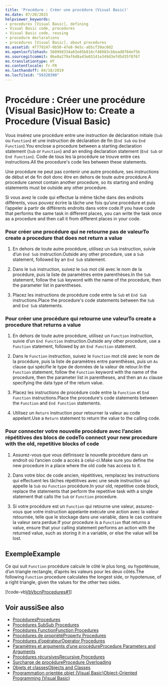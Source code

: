 ```yaml
---
title: 'Procédure : Créer une procédure (Visual Basic)'
ms.date: 07/20/2015
helpviewer_keywords:
- procedures [Visual Basic], defining
- Visual Basic code, procedures
- Visual Basic code, reusing
- procedure declarations
- procedures [Visual Basic], about procedures
ms.assetid: 4f779247-0b50-47e8-9e5c-ab5cf39ac0d2
ms.openlocfilehash: 56099d334a03e85b816cf48983cbbead0784ef5b
ms.sourcegitcommit: 0be8a279af6d8a43e03141e349d3efd5d35f8767
ms.translationtype: HT
ms.contentlocale: fr-FR
ms.lasthandoff: 04/18/2019
ms.locfileid: "59320390"
---
```

# <a name="how-to-create-a-procedure-visual-basic"></a><span data-ttu-id="5ced9-102">Procédure : Créer une procédure (Visual Basic)</span><span class="sxs-lookup"><span data-stu-id="5ced9-102">How to: Create a Procedure (Visual Basic)</span></span>
<span data-ttu-id="5ced9-103">Vous insérez une procédure entre une instruction de déclaration initiale (`Sub` ou `Function`) et une instruction de déclaration de fin (`End Sub` ou `End Function`).</span><span class="sxs-lookup"><span data-stu-id="5ced9-103">You enclose a procedure between a starting declaration statement (`Sub` or `Function`) and an ending declaration statement (`End Sub` or `End Function`).</span></span> <span data-ttu-id="5ced9-104">Code de tous les la procédure se trouve entre ces instructions.</span><span class="sxs-lookup"><span data-stu-id="5ced9-104">All the procedure's code lies between these statements.</span></span>  
  
 <span data-ttu-id="5ced9-105">Une procédure ne peut pas contenir une autre procédure, ses instructions de début et de fin doit donc être en dehors de toute autre procédure.</span><span class="sxs-lookup"><span data-stu-id="5ced9-105">A procedure cannot contain another procedure, so its starting and ending statements must be outside any other procedure.</span></span>  
  
 <span data-ttu-id="5ced9-106">Si vous avez le code qui effectue la même tâche dans des endroits différents, vous pouvez écrire la tâche une fois qu’une procédure et puis l’appeler à partir de différents endroits dans votre code.</span><span class="sxs-lookup"><span data-stu-id="5ced9-106">If you have code that performs the same task in different places, you can write the task once as a procedure and then call it from different places in your code.</span></span>  
  
### <a name="to-create-a-procedure-that-does-not-return-a-value"></a><span data-ttu-id="5ced9-107">Pour créer une procédure qui ne retourne pas de valeur</span><span class="sxs-lookup"><span data-stu-id="5ced9-107">To create a procedure that does not return a value</span></span>  
  
1. <span data-ttu-id="5ced9-108">En dehors de toute autre procédure, utilisez un `Sub` instruction, suivie d’un `End Sub` instruction.</span><span class="sxs-lookup"><span data-stu-id="5ced9-108">Outside any other procedure, use a `Sub` statement, followed by an `End Sub` statement.</span></span>  
  
2. <span data-ttu-id="5ced9-109">Dans le `Sub` instruction, suivez le `Sub` mot clé avec le nom de la procédure, puis la liste de paramètres entre parenthèses.</span><span class="sxs-lookup"><span data-stu-id="5ced9-109">In the `Sub` statement, follow the `Sub` keyword with the name of the procedure, then the parameter list in parentheses.</span></span>  
  
3. <span data-ttu-id="5ced9-110">Placez les instructions de procédure code entre la `Sub` et `End Sub` instructions.</span><span class="sxs-lookup"><span data-stu-id="5ced9-110">Place the procedure's code statements between the `Sub` and `End Sub` statements.</span></span>  
  
### <a name="to-create-a-procedure-that-returns-a-value"></a><span data-ttu-id="5ced9-111">Pour créer une procédure qui retourne une valeur</span><span class="sxs-lookup"><span data-stu-id="5ced9-111">To create a procedure that returns a value</span></span>  
  
1. <span data-ttu-id="5ced9-112">En dehors de toute autre procédure, utilisez un `Function` instruction, suivie d’un `End Function` instruction.</span><span class="sxs-lookup"><span data-stu-id="5ced9-112">Outside any other procedure, use a `Function` statement, followed by an `End Function` statement.</span></span>  
  
2. <span data-ttu-id="5ced9-113">Dans le `Function` instruction, suivez le `Function` mot clé avec le nom de la procédure, puis la liste de paramètres entre parenthèses, puis un `As` clause qui spécifie le type de données de la valeur de retour.</span><span class="sxs-lookup"><span data-stu-id="5ced9-113">In the `Function` statement, follow the `Function` keyword with the name of the procedure, then the parameter list in parentheses, and then an `As` clause specifying the data type of the return value.</span></span>  
  
3. <span data-ttu-id="5ced9-114">Placez les instructions de procédure code entre la `Function` et `End Function` instructions.</span><span class="sxs-lookup"><span data-stu-id="5ced9-114">Place the procedure's code statements between the `Function` and `End Function` statements.</span></span>  
  
4. <span data-ttu-id="5ced9-115">Utilisez un `Return` instruction pour retourner la valeur au code appelant.</span><span class="sxs-lookup"><span data-stu-id="5ced9-115">Use a `Return` statement to return the value to the calling code.</span></span>  
  
### <a name="to-connect-your-new-procedure-with-the-old-repetitive-blocks-of-code"></a><span data-ttu-id="5ced9-116">Pour connecter votre nouvelle procédure avec l’ancien répétitives des blocs de code</span><span class="sxs-lookup"><span data-stu-id="5ced9-116">To connect your new procedure with the old, repetitive blocks of code</span></span>  
  
1. <span data-ttu-id="5ced9-117">Assurez-vous que vous définissez la nouvelle procédure dans un endroit où l’ancien code a accès à celui-ci.</span><span class="sxs-lookup"><span data-stu-id="5ced9-117">Make sure you define the new procedure in a place where the old code has access to it.</span></span>  
  
2. <span data-ttu-id="5ced9-118">Dans votre bloc de code ancien, répétitives, remplacez les instructions qui effectuent les tâches répétitives avec une seule instruction qui appelle la `Sub` ou `Function` procédure.</span><span class="sxs-lookup"><span data-stu-id="5ced9-118">In your old, repetitive code block, replace the statements that perform the repetitive task with a single statement that calls the `Sub` or `Function` procedure.</span></span>  
  
3. <span data-ttu-id="5ced9-119">Si votre procédure est un `Function` qui retourne une valeur, assurez-vous que votre instruction appelante exécute une action avec la valeur retournée, telle que le stockage dans une variable, dans le cas contraire la valeur sera perdue.</span><span class="sxs-lookup"><span data-stu-id="5ced9-119">If your procedure is a `Function` that returns a value, ensure that your calling statement performs an action with the returned value, such as storing it in a variable, or else the value will be lost.</span></span>  
  
## <a name="example"></a><span data-ttu-id="5ced9-120">Exemple</span><span class="sxs-lookup"><span data-stu-id="5ced9-120">Example</span></span>  
 <span data-ttu-id="5ced9-121">Ce qui suit `Function` procédure calcule le côté le plus long, ou hypoténuse, d’un triangle rectangle, d’après les valeurs pour les deux côtés.</span><span class="sxs-lookup"><span data-stu-id="5ced9-121">The following `Function` procedure calculates the longest side, or hypotenuse, of a right triangle, given the values for the other two sides.</span></span>  
  
 [!code-vb[VbVbcnProcedures#1](~/samples/snippets/visualbasic/VS_Snippets_VBCSharp/VbVbcnProcedures/VB/Class1.vb#1)]  
  
## <a name="see-also"></a><span data-ttu-id="5ced9-122">Voir aussi</span><span class="sxs-lookup"><span data-stu-id="5ced9-122">See also</span></span>

- [<span data-ttu-id="5ced9-123">Procédures</span><span class="sxs-lookup"><span data-stu-id="5ced9-123">Procedures</span></span>](./index.md)
- [<span data-ttu-id="5ced9-124">Procédures Sub</span><span class="sxs-lookup"><span data-stu-id="5ced9-124">Sub Procedures</span></span>](./sub-procedures.md)
- [<span data-ttu-id="5ced9-125">Procédures Function</span><span class="sxs-lookup"><span data-stu-id="5ced9-125">Function Procedures</span></span>](./function-procedures.md)
- [<span data-ttu-id="5ced9-126">Procédures de propriété</span><span class="sxs-lookup"><span data-stu-id="5ced9-126">Property Procedures</span></span>](./property-procedures.md)
- [<span data-ttu-id="5ced9-127">Procédures d’opérateur</span><span class="sxs-lookup"><span data-stu-id="5ced9-127">Operator Procedures</span></span>](./operator-procedures.md)
- [<span data-ttu-id="5ced9-128">Paramètres et arguments d’une procédure</span><span class="sxs-lookup"><span data-stu-id="5ced9-128">Procedure Parameters and Arguments</span></span>](./procedure-parameters-and-arguments.md)
- [<span data-ttu-id="5ced9-129">Procédures récursives</span><span class="sxs-lookup"><span data-stu-id="5ced9-129">Recursive Procedures</span></span>](./recursive-procedures.md)
- [<span data-ttu-id="5ced9-130">Surcharge de procédure</span><span class="sxs-lookup"><span data-stu-id="5ced9-130">Procedure Overloading</span></span>](./procedure-overloading.md)
- [<span data-ttu-id="5ced9-131">Objets et classes</span><span class="sxs-lookup"><span data-stu-id="5ced9-131">Objects and Classes</span></span>](../../../../visual-basic/programming-guide/language-features/objects-and-classes/index.md)
- [<span data-ttu-id="5ced9-132">Programmation orientée objet (Visual Basic)</span><span class="sxs-lookup"><span data-stu-id="5ced9-132">Object-Oriented Programming (Visual Basic)</span></span>](../../concepts/object-oriented-programming.md)
